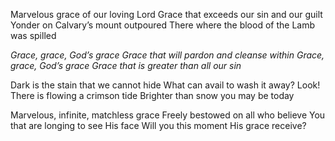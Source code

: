 Marvelous grace of our loving Lord
Grace that exceeds our sin and our guilt 
Yonder on Calvary’s mount outpoured
There where the blood of the Lamb was spilled

*Grace, grace, God’s grace*
*Grace that will pardon and cleanse within* 
*Grace, grace, God’s grace*
*Grace that is greater than all our sin*

Dark is the stain that we cannot hide 
What can avail to wash it away? Look! 
There is flowing a crimson tide 
Brighter than snow you may be today

Marvelous, infinite, matchless grace 
Freely bestowed on all who believe
You that are longing to see His face
Will you this moment His grace receive?